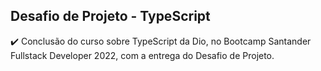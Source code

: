 ## Desafio de Projeto - TypeScript

:heavy_check_mark: Conclusão do curso sobre TypeScript da Dio, no Bootcamp Santander Fullstack Developer 2022, com a entrega do Desafio de Projeto. 
